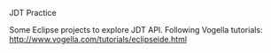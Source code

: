JDT Practice

Some Eclipse projects to explore JDT API. 
Following Vogella tutorials: http://www.vogella.com/tutorials/eclipseide.html

